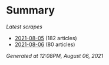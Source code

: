 # Summary
*Latest scrapes*
* [2021-08-05](https://github.com/nuuuwan/news_lk/blob/data/news_lk.2021-08-05.json) (182 articles)
* [2021-08-06](https://github.com/nuuuwan/news_lk/blob/data/news_lk.2021-08-06.json) (80 articles)

*Generated at 12:08PM, August 06, 2021*